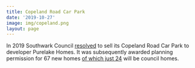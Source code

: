 ```yaml
---
title: Copeland Road Car Park 
date: '2019-10-27'
image: img/copeland.png
layout: page
---
```

In 2019 Southwark Council [resolved](https://moderngov.southwark.gov.uk/ieDecisionDetails.aspx?Id=6813) to sell its Copeland Road Car Park to developer Purelake Homes. It was subsequently awarded planning permission for 67 new homes [of which just 24](https://www.southwark.gov.uk/housing/new-council-homes/where-we-re-building/rye-lane/copeland-road-car-park-se15) will be council homes. 
